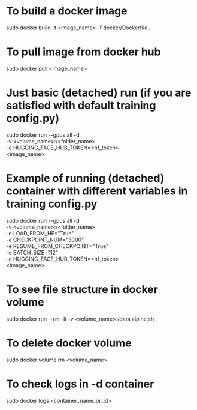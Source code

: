 # To build a docker image
sudo docker build -t <image_name> -f docker/Dockerfile .


# To pull image from docker hub
sudo docker pull <image_name>


# Just basic (detached) run (if you are satisfied with default training config.py)
sudo docker run --gpus all -d \
  -v <volume_name>:/<folder_name> \
  -e HUGGING_FACE_HUB_TOKEN=<hf_token> \
  <image_name>


# Example of running (detached) container with different variables in training config.py
sudo docker run --gpus all -d \
  -v <volume_name>:/<folder_name> \
  -e LOAD_FROM_HF="True" \
  -e CHECKPOINT_NUM="3000" \
  -e RESUME_FROM_CHECKPOINT="True" \
  -e BATCH_SIZE="12" \
  -e HUGGING_FACE_HUB_TOKEN=<hf_token> \
  <image_name>


# To see file structure in docker volume
sudo docker run --rm -it -v <volume_name>:/data alpine sh


# To delete docker volume
sudo docker volume rm <volume_name>


# To check logs in -d container
sudo docker logs <container_name_or_id>